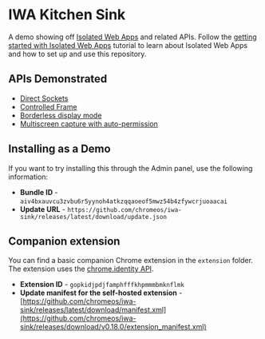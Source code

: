 # IWA Kitchen Sink

A demo showing off [Isolated Web Apps](https://github.com/WICG/isolated-web-apps/) and related APIs. Follow the [getting started with Isolated Web Apps](https://chromeos.dev/en/tutorials/getting-started-with-isolated-web-apps) tutorial to learn about Isolated Web Apps and how to set up and use this repository.

## APIs Demonstrated

- [Direct Sockets](https://github.com/WICG/direct-sockets)
- [Controlled Frame](https://github.com/WICG/controlled-frame)
- [Borderless display mode](https://github.com/WICG/manifest-incubations/blob/gh-pages/borderless-explainer.md)
- [Multiscreen capture with auto-permission](https://github.com/screen-share/capture-all-screens)

## Installing as a Demo

If you want to try installing this through the Admin panel, use the following information:

- **Bundle ID** - `aiv4bxauvcu3zvbu6r5yynoh4atkzqqaoeof5mwz54b4zfywcrjuoaacai`
- **Update URL** - `https://github.com/chromeos/iwa-sink/releases/latest/download/update.json`

## Companion extension
You can find a basic companion Chrome extension in the `extension` folder. The extension uses the [chrome.identity API](https://developer.chrome.com/docs/extensions/reference/api/identity).
- **Extension ID** - `gopkidjpdjfamphfffkhpmmmbmknflmk`
- **Update manifest for the self-hosted extension** - [https://github.com/chromeos/iwa-sink/releases/latest/download/manifest.xml](https://github.com/chromeos/iwa-sink/releases/download/v0.18.0/extension_manifest.xml)
